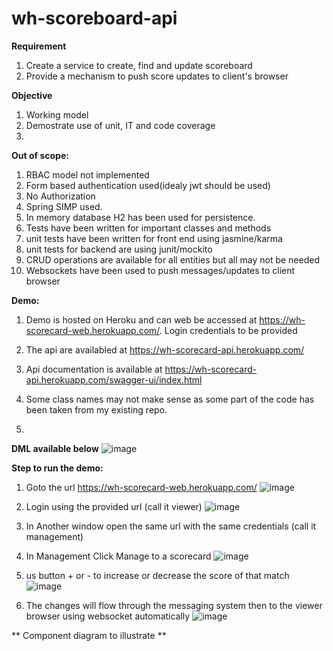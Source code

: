 # wh-scoreboard-api

**Requirement**
1. Create a service to create, find and update scoreboard
2. Provide a mechanism to push score updates to client's browser


**Objective**
1. Working model
2. Demostrate use of unit, IT and code coverage
3.

**Out of scope:**
1. RBAC model not implemented
2. Form based authentication used(idealy jwt should be used)
3. No Authorization
4. Spring SIMP used.
5. In memory database H2 has been used for persistence.
6. Tests have been written for important classes and methods
7. unit tests have been written for front end using jasmine/karma
8. unit tests for backend are using junit/mockito
9. CRUD operations are available for all entities but all may not be needed
10. Websockets have been used to push messages/updates to client browser


**Demo:**
1. Demo is hosted on Heroku and can web be accessed at https://wh-scorecard-web.herokuapp.com/. Login credentials to be provided
2. The api are availabled at https://wh-scorecard-api.herokuapp.com/
3. Api documentation is available at https://wh-scorecard-api.herokuapp.com/swagger-ui/index.html






1. Some class names may not make sense as some part of the code has been taken from my existing repo.
2.

**DML available below**
![image](https://user-images.githubusercontent.com/4318051/158604289-d7bbe9d6-25f9-42ef-9e55-3f1ac1e49d17.png)


**Step to run the demo:**

1. Goto the url https://wh-scorecard-web.herokuapp.com/
![image](https://user-images.githubusercontent.com/4318051/158614643-bc530755-b94f-444e-9dc4-5ed8e0d0675b.png)

2. Login using the provided url (call it viewer)
![image](https://user-images.githubusercontent.com/4318051/158620758-c03af8eb-7ae6-463b-b035-c28a3aacf8e9.png)


3. In Another window open the same url with the same credentials (call it management)
 
4. In Management Click Manage to a scorecard
![image](https://user-images.githubusercontent.com/4318051/158620558-75579b19-92f8-45fb-8710-27211fec3834.png)

5.  us button +  or - to increase or decrease the score of that match
 ![image](https://user-images.githubusercontent.com/4318051/158613177-3d4901d7-f9a9-42e0-9853-16ddd2e1f588.png) 

7.  The changes will flow through the messaging system then to the viewer browser using websocket automatically
![image](https://user-images.githubusercontent.com/4318051/158621252-e2b5b257-0c57-4e5c-aa45-848df047e544.png)

**
Component diagram to illustrate **
